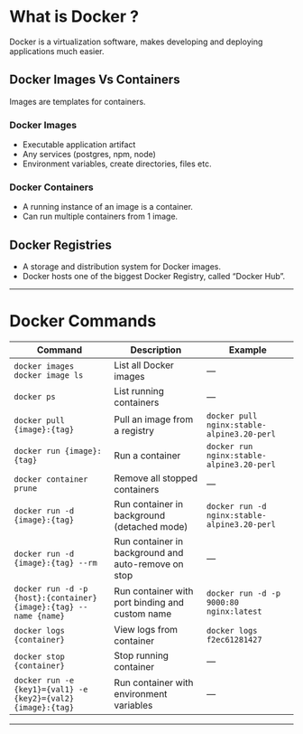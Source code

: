 # What is Docker ?
  Docker is a virtualization software, makes developing and deploying applications much easier.
## Docker Images Vs Containers
  Images are templates for containers.
### Docker Images
  - Executable application artifact
  - Any services (postgres, npm, node)
  - Environment variables, create directories, files etc.
### Docker Containers
  - A running instance of an image is a container.
  - Can run multiple containers from 1 image.
## Docker Registries
  - A storage and distribution system for Docker images.
  - Docker hosts one of the biggest Docker Registry, called “Docker Hub”.
---
# Docker Commands
| Command | Description | Example |
|--------|-------------|---------|
| `docker images`<br>`docker image ls` | List all Docker images | — |
| `docker ps` | List running containers | — |
| `docker pull {image}:{tag}` | Pull an image from a registry | `docker pull nginx:stable-alpine3.20-perl` |
| `docker run {image}:{tag}` | Run a container | `docker run nginx:stable-alpine3.20-perl` |
| `docker container prune` | Remove all stopped containers | — |
| `docker run -d {image}:{tag}` | Run container in background (detached mode) | `docker run -d nginx:stable-alpine3.20-perl` |
| `docker run -d {image}:{tag} --rm` | Run container in background and auto-remove on stop | — |
| `docker run -d -p {host}:{container} {image}:{tag} --name {name}` | Run container with port binding and custom name | `docker run -d -p 9000:80 nginx:latest` |
| `docker logs {container}` | View logs from container | `docker logs f2ec61281427` |
| `docker stop {container}` | Stop running container | — |
| `docker run -e {key1}={val1} -e {key2}={val2} {image}:{tag}` | Run container with environment variables | — |

---


